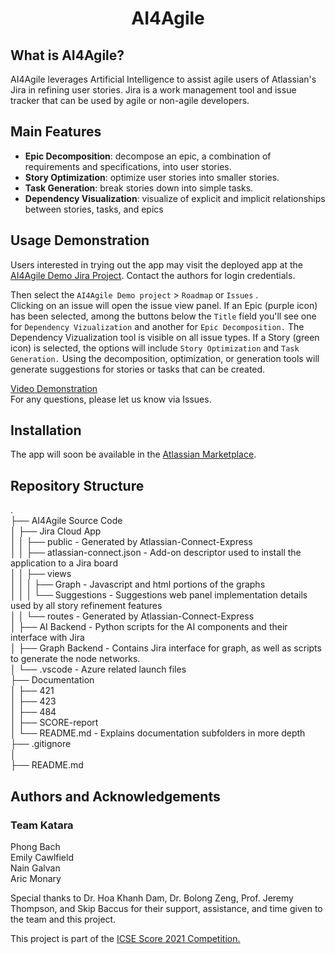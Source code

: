 <h1 align="center">
  AI4Agile
</h1>

## What is AI4Agile?
AI4Agile leverages Artificial Intelligence to assist agile users of Atlassian's Jira in refining user stories. Jira is a work management tool and issue tracker that can be used by agile or non-agile developers.


## Main Features

- **Epic Decomposition**: decompose an epic, a combination of requirements and specifications, into user stories.
- **Story Optimization**: optimize user stories into smaller stories.
- **Task Generation**: break stories down into simple tasks.
- **Dependency Visualization**: visualize of explicit and implicit relationships between stories, tasks, and epics

## Usage Demonstration

Users interested in trying out the app may visit the deployed app at the [AI4Agile Demo Jira Project](https://id.atlassian.com/login?continue=https%3A%2F%2Fai4agile.atlassian.net%2Flogin%3FredirectCount%3D1%26application%3Djira&application=jira). Contact the authors for login credentials.

Then select the `AI4Agile Demo project` > `Roadmap` or `Issues` .  
Clicking on an issue will open the issue view panel. If an Epic (purple icon) has been selected, among the buttons below the `Title` field you'll see one for `Dependency Vizualization` and another for `Epic Decomposition.` The Dependency Vizualization tool is visible on all issue types. If a Story (green icon) is selected, the options will include `Story Optimization` and `Task Generation.` Using the decomposition, optimization, or generation tools will generate suggestions for stories or tasks that can be created.  

[Video Demonstration](https://youtu.be/05zN1Hv9UkM)  
For any questions, please let us know via Issues.  

## Installation

The app will soon be available in the [Atlassian Marketplace](https://marketplace.atlassian.com/). 

## Repository Structure
.  
├── AI4Agile Source Code  
│   ├── Jira Cloud App  
│   │   ├── public - Generated by Atlassian-Connect-Express  
│   │   ├── atlassian-connect.json - Add-on descriptor used to install the application to a Jira board  
│   │   ├── views  
│   │   │   ├── Graph - Javascript and html portions of the graphs  
│   │   │   └── Suggestions - Suggestions web panel implementation details used by all story refinement features  
│   │   └── routes - Generated by Atlassian-Connect-Express  
│   ├── AI Backend - Python scripts for the AI components and their interface with Jira  
│   ├── Graph Backend - Contains Jira interface for graph, as well as scripts to generate the node networks.  
│   └── .vscode - Azure related launch files  
├── Documentation  
│   ├── 421  
│   ├── 423  
│   ├── 484  
│   ├── SCORE-report  
│   └── README.md - Explains documentation subfolders in more depth  
├── .gitignore  
│   
├── README.md  
  
## Authors and Acknowledgements
### Team Katara  
Phong Bach  
Emily Cawlfield  
Nain Galvan  
Aric Monary  
  
Special thanks to Dr. Hoa Khanh Dam, Dr. Bolong Zeng, Prof. Jeremy Thompson, and Skip Baccus for their support, assistance, and time given to the team and this project.

This project is part of the [ICSE Score 2021 Competition.](https://conf.researchr.org/home/icse-2021/score-2021)
